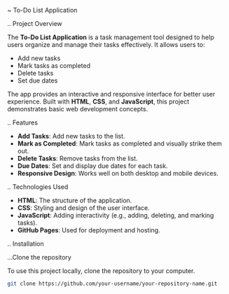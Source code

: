 ~ To-Do List Application

.. Project Overview

The **To-Do List Application** is a task management tool designed to help users organize and manage their tasks effectively. It allows users to:

- Add new tasks
- Mark tasks as completed
- Delete tasks
- Set due dates

The app provides an interactive and responsive interface for better user experience. Built with **HTML**, **CSS**, and **JavaScript**, this project demonstrates basic web development concepts.



.. Features

- **Add Tasks**: Add new tasks to the list.
- **Mark as Completed**: Mark tasks as completed and visually strike them out.
- **Delete Tasks**: Remove tasks from the list.
- **Due Dates**: Set and display due dates for each task.
- **Responsive Design**: Works well on both desktop and mobile devices.



.. Technologies Used

- **HTML**: The structure of the application.
- **CSS**: Styling and design of the user interface.
- **JavaScript**: Adding interactivity (e.g., adding, deleting, and marking tasks).
- **GitHub Pages**: Used for deployment and hosting.



.. Installation

...Clone the repository

To use this project locally, clone the repository to your computer.

```bash
git clone https://github.com/your-username/your-repository-name.git
